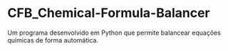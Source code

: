 # CFB_Chemical-Formula-Balancer
Um programa desenvolvido em Python que permite balancear equações químicas de forma automática.

